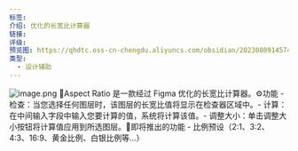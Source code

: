 ```yaml
---
标签:
介绍: 优化的长宽比计算器
链接:
评级:
预览图: https://qhdtc.oss-cn-chengdu.aliyuncs.com/obsidian/20230809145744.png
类型:
  - 设计辅助
---
```

![image.png](https://qhdtc.oss-cn-chengdu.aliyuncs.com/obsidian/20230809145744.png)
🔌Aspect Ratio 是一款经过 Figma 优化的长宽比计算器。⚙️功能 - 检查：当您选择任何图层时，该图层的长宽比值将显示在检查器区域中。- 计算：在中间输入字段中输入您要计算的值，系统将计算该值。- 调整大小：单击调整大小按钮将计算值应用到所选图层。🚧即将推出的功能 - 比例预设（2:1、3:2、4:3、16:9、黄金比例、白银比例等...）
